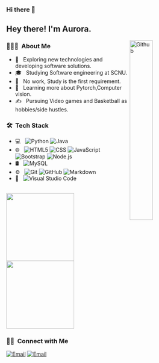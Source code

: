 ### Hi there 👋


<h2> Hey there! I'm Aurora.</h2>
<img width="35%" align="right" alt="Github" src="https://user-images.githubusercontent.com/48678280/88862734-4903af80-d201-11ea-968b-9c939d88a37c.gif" />
<h3> 👨🏻‍💻 &nbsp;About Me </h3>

- 🤔 &nbsp; Exploring new technologies and developing software solutions.
- 🎓 &nbsp; Studying Software engineering at SCNU.
- 💼 &nbsp; No work, Study is the first requirement.
- 🌱 &nbsp; Learning more about Pytorch,Computer vision.
- ✍️ &nbsp; Pursuing Video games and Basketball as hobbies/side hustles.

<h3> 🛠 &nbsp;Tech Stack</h3>

- 💻 &nbsp;
  ![Python](https://img.shields.io/badge/-Python-333333?style=flat&logo=python)
  ![Java](https://img.shields.io/badge/-Java-333333?style=flat&logo=Java&logoColor=007396)
- 🌐 &nbsp;
  ![HTML5](https://img.shields.io/badge/-HTML5-333333?style=flat&logo=HTML5)
  ![CSS](https://img.shields.io/badge/-CSS-333333?style=flat&logo=CSS3&logoColor=1572B6)
  ![JavaScript](https://img.shields.io/badge/-JavaScript-333333?style=flat&logo=javascript)
  ![Bootstrap](https://img.shields.io/badge/-Bootstrap-333333?style=flat&logo=bootstrap&logoColor=563D7C)
  ![Node.js](https://img.shields.io/badge/-Node.js-333333?style=flat&logo=node.js)
- 🛢 &nbsp;
  ![MySQL](https://img.shields.io/badge/-MySQL-333333?style=flat&logo=mysql)
- ⚙️ &nbsp;
  ![Git](https://img.shields.io/badge/-Git-333333?style=flat&logo=git)
  ![GitHub](https://img.shields.io/badge/-GitHub-333333?style=flat&logo=github)
  ![Markdown](https://img.shields.io/badge/-Markdown-333333?style=flat&logo=markdown)
- 🔧 &nbsp;
  ![Visual Studio Code](https://img.shields.io/badge/-Visual%20Studio%20Code-333333?style=flat&logo=visual-studio-code&logoColor=007ACC)


<br/>

<a href="https://github.com/AVS1508">
  <img height="180em" src="https://github-readme-stats.vercel.app/api?username=rabbitrose&theme=great-gatsbyshow_icons=true" />
  <img height="180em" src="https://github-readme-stats.vercel.app/api/top-langs/?username=rabbitrose&theme=great-gatsby&layout=compact" />
</a>

<br/>

<h3> 🤝🏻 &nbsp;Connect with Me </h3>

<p align="center">

<a href="20213802071@m.scnu.edu.cn"><img alt="Email" src="https://img.shields.io/badge/Email-20213802071@m.scnu.edu.cn-blue?style=flat-square&logo=gmail"></a>
<a href="2908415008@qq.com"><img alt="Email" src="https://img.shields.io/badge/Email-2908415008@qq.com-blue?style=flat-square&logo=gmail"></a>
</p>


